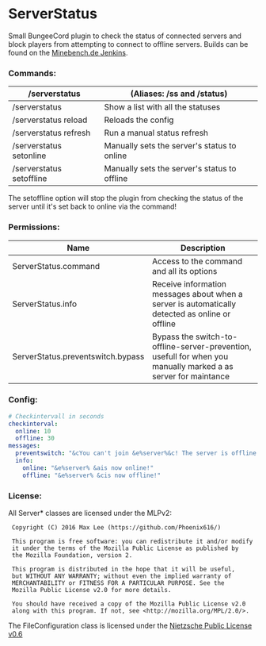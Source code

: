 # ServerStatus
Small BungeeCord plugin to check the status of connected servers and block players from attempting to connect to offline servers. Builds can be found on the [Minebench.de Jenkins](http://ci.minebench.de/job/ServerStatus/).

### Commands:
/serverstatus                         | (Aliases: /ss and /status)
------------------------------------- | -----------------------------------
/serverstatus                         | Show a list with all the statuses
/serverstatus reload                  | Reloads the config
/serverstatus refresh                 | Run a manual status refresh
/serverstatus setonline <servername>  | Manually sets the server's status to online
/serverstatus setoffline <servername> | Manually sets the server's status to offline

The setoffline option will stop the plugin from checking the status of the server until it's set back to online via the command!

### Permissions:
Name                              | Description
--------------------------------- | --------------------------------------
ServerStatus.command              | Access to the command and all its options
ServerStatus.info                 | Receive information messages about when a server is automatically detected as online or offline
ServerStatus.preventswitch.bypass | Bypass the switch-to-offline-server-prevention, usefull for when you manually marked a as server for maintance

### Config:
```yaml
# Checkintervall in seconds
checkinterval:
  online: 10
  offline: 30
messages:
  preventswitch: "&cYou can't join &e%server%&c! The server is offline!"
  info:
    online: "&e%server% &ais now online!"
    offline: "&e%server% &cis now offline!"
```

### License:
All Server* classes are licensed under the MLPv2:

```
 Copyright (C) 2016 Max Lee (https://github.com/Phoenix616/)

 This program is free software: you can redistribute it and/or modify
 it under the terms of the Mozilla Public License as published by
 the Mozilla Foundation, version 2.

 This program is distributed in the hope that it will be useful,
 but WITHOUT ANY WARRANTY; without even the implied warranty of
 MERCHANTABILITY or FITNESS FOR A PARTICULAR PURPOSE. See the
 Mozilla Public License v2.0 for more details.

 You should have received a copy of the Mozilla Public License v2.0
 along with this program. If not, see <http://mozilla.org/MPL/2.0/>.
```

The FileConfiguration class is licensed under the [Nietzsche Public License v0.6](http://copyfree.org/content/standard/licenses/nietzschepl/license.txt)
